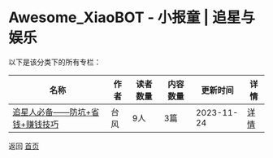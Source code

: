 # Awesome_XiaoBOT - 小报童 | 追星与娱乐

以下是该分类下的所有专栏：

| 名称 | 作者 | 读者数量 | 内容数量 | 更新时间 | 详情 |
|------|------|----------|----------|----------|------|
| [追星人必备——防坑+省钱+赚钱技巧](https://xiaobot.net/p/1314520?refer=0b133df9-27dc-423b-8101-639049001c13) | 台风 | 9人 | 3篇 |  2023-11-24 | [详情](data/1314520.md) |


返回 [首页](../README.md)
